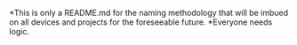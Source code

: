 *This is only a README.md for the naming methodology that will be imbued on all devices and projects for the foreseeable future.
*Everyone needs logic. 
